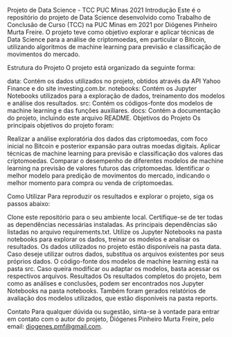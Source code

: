 Projeto de Data Science - TCC PUC Minas 2021
Introdução
Este é o repositório do projeto de Data Science desenvolvido como Trabalho de Conclusão de Curso (TCC) na PUC Minas em 2021 por Diógenes Pinheiro Murta Freire. O projeto teve como objetivo explorar e aplicar técnicas de Data Science para a análise de criptomoedas, em particular o Bitcoin, utilizando algoritmos de machine learning para previsão e classificação de movimentos do mercado.

Estrutura do Projeto
O projeto está organizado da seguinte forma:

data: Contém os dados utilizados no projeto, obtidos através da API Yahoo Finance e do site investing.com.br.
notebooks: Contém os Jupyter Notebooks utilizados para a exploração de dados, treinamento dos modelos e análise dos resultados.
src: Contém os códigos-fonte dos modelos de machine learning e das funções auxiliares.
docs: Contém a documentação do projeto, incluindo este arquivo README.
Objetivos do Projeto
Os principais objetivos do projeto foram:

Realizar a análise exploratória dos dados das criptomoedas, com foco inicial no Bitcoin e posterior expansão para outras moedas digitais.
Aplicar técnicas de machine learning para previsão e classificação dos valores das criptomoedas.
Comparar o desempenho de diferentes modelos de machine learning na previsão de valores futuros das criptomoedas.
Identificar o melhor modelo para predição de movimentos do mercado, indicando o melhor momento para compra ou venda de criptomoedas.

Como Utilizar
Para reproduzir os resultados e explorar o projeto, siga os passos abaixo:

Clone este repositório para o seu ambiente local.
Certifique-se de ter todas as dependências necessárias instaladas. As principais dependências são listadas no arquivo requirements.txt.
Utilize os Jupyter Notebooks na pasta notebooks para explorar os dados, treinar os modelos e analisar os resultados.
Os dados utilizados no projeto estão disponíveis na pasta data. Caso deseje utilizar outros dados, substitua os arquivos existentes por seus próprios dados.
O código-fonte dos modelos de machine learning está na pasta src. Caso queira modificar ou adaptar os modelos, basta acessar os respectivos arquivos.
Resultados
Os resultados completos do projeto, bem como as análises e conclusões, podem ser encontrados nos Jupyter Notebooks na pasta notebooks. Também foram gerados relatórios de avaliação dos modelos utilizados, que estão disponíveis na pasta reports.

Contato
Para qualquer dúvida ou sugestão, sinta-se à vontade para entrar em contato com o autor do projeto, Diógenes Pinheiro Murta Freire, pelo email: diogenes.pmf@gmail.com.
